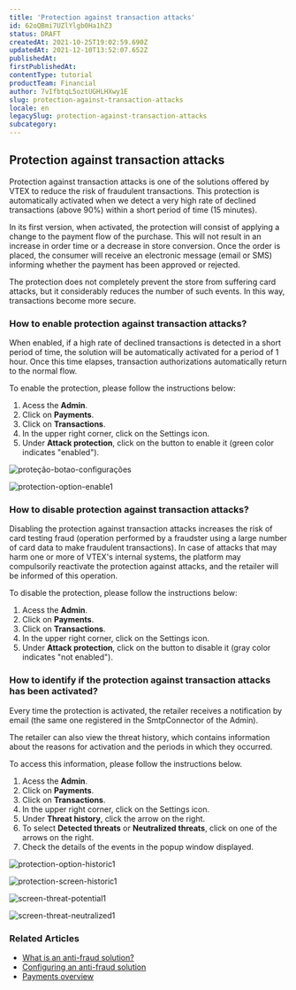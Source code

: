 ```yaml
---
title: 'Protection against transaction attacks'
id: 62oQBmi7UZlYlgb0Ha1hZ3
status: DRAFT
createdAt: 2021-10-25T19:02:59.690Z
updatedAt: 2021-12-10T13:52:07.652Z
publishedAt: 
firstPublishedAt: 
contentType: tutorial
productTeam: Financial
author: 7vIfbtqL5oztUGHLHXwy1E
slug: protection-against-transaction-attacks
locale: en
legacySlug: protection-against-transaction-attacks
subcategory: 
---
```


## Protection against transaction attacks

Protection against transaction attacks is one of the solutions offered by VTEX to reduce the risk of fraudulent transactions. This protection is automatically activated when we detect a very high rate of declined transactions (above 90%) within a short period of time (15 minutes).

In its first version, when activated, the protection will consist of applying a change to the payment flow of the purchase. This will not result in an increase in order time or a decrease in store conversion. Once the order is placed, the consumer will receive an electronic message (email or SMS) informing whether the payment has been approved or rejected.

<div class = "alert alert-info"> The protection does not completely prevent the store from suffering card attacks, but it considerably reduces the number of such events. In this way, transactions become more secure.
</div>

### How to enable protection against transaction attacks?

When enabled, if a high rate of declined transactions is detected in a short period of time, the solution will be automatically activated for a period of 1 hour. Once this time elapses, transaction authorizations automatically return to the normal flow.

To enable the protection, please follow the instructions below:

1. Acess the __Admin__.
2. Click on __Payments__.
3. Click on __Transactions__.
4. In the upper right corner, click on the Settings icon.
5. Under __Attack protection__, click on the button to enable it (green color indicates "enabled").

![proteção-botao-configurações](//images.ctfassets.net/alneenqid6w5/1jhGP8FOgMtkEp0O8AqOnX/c36c317b8cd30966cd76901c897219f3/prote____o-botao-configura____es.png)

![protection-option-enable1](//images.ctfassets.net/alneenqid6w5/QSVTQfbO9BDFUB33KXgj7/9ee748c43264183f31f071514862a068/protection-option-enable1.png)

### How to disable protection against transaction attacks?

<div class = "alert alert-danger"> Disabling the protection against transaction attacks increases the risk of card testing fraud (operation performed by a fraudster using a large number of card data to make fraudulent transactions). In case of attacks that may harm one or more of VTEX's internal systems, the platform may compulsorily reactivate the protection against attacks, and the retailer will be informed of this operation.
</div>

To disable the protection, please follow the instructions below:

1. Acess the __Admin__.
2. Click on __Payments__.
3. Click on __Transactions__.
4. In the upper right corner, click on the Settings icon.
5. Under __Attack protection__, click on the button to disable it (gray color indicates "not enabled").

### How to identify if the protection against transaction attacks has been activated?

Every time the protection is activated, the retailer receives a notification by email (the same one registered in the SmtpConnector of the Admin).

The retailer can also view the threat history, which contains information about the reasons for activation and the periods in which they occurred.

To access this information, please follow the instructions below.

1. Acess the __Admin__.
2. Click on __Payments__.
3. Click on __Transactions__.
4. In the upper right corner, click on the Settings icon.
5. Under __Threat history__, click the arrow on the right.
6. To select __Detected threats__ or __Neutralized threats__, click on one of the arrows on the right.
7. Check the details of the events in the popup window displayed.

![protection-option-historic1](//images.ctfassets.net/alneenqid6w5/6oUr155OKf1tKDw3O3i2ZD/a0a2156aa0b0b791992c67cc21f71279/protection-option-historic1.png)

![protection-screen-historic1](//images.ctfassets.net/alneenqid6w5/6mjiUMYjTQ2nmU7NZKGnyk/c92c6fe16f49fab604337c8749c10657/protection-screen-historic1.png)

![screen-threat-potential1](//images.ctfassets.net/alneenqid6w5/4ZyYbA7qHIc5PvpxxiHlKk/22a6858af2e7a5acac9ef3d5bb6ff106/screen-threat-potential1.png)

![screen-threat-neutralized1](//images.ctfassets.net/alneenqid6w5/EhBQQcXklgecc5X2dwHR7/d67780094c2c7cfeaacd2935c2516854/screen-threat-neutralized1.png)

### Related Articles
- [What is an anti-fraud solution?](https://help.vtex.com/en/tutorial/o-que-e-antifraude)
- [Configuring an anti-fraud solution](https://help.vtex.com/en/tutorial/como-configurar-antifraude)
- [Payments overview](https://help.vtex.com/en/tutorial/pci-gateway-visao-geral)
